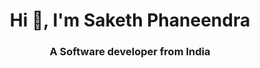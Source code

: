 <h1 align="center">Hi 👋, I'm Saketh Phaneendra</h1>
<h3 align="center">A Software developer from India</h3>
